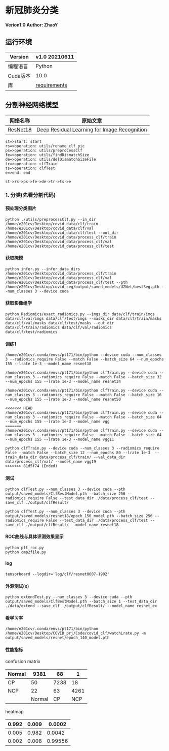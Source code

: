 # 新冠肺炎分类

**Verion1.0 Author: ZhaoY**

## 运行环境

| Version  | v1.0    20210611           |
| -------- | ------------------------------- |
| 编程语言 | Python                          |
| Cuda版本 | 10.0                            |
| 库       | [requirements](./requirement.txt) |

## 分割神经网络模型

| 网络名称     | 原始文章                                                     |
| ------------ | ------------------------------------------------------------ |
| [ResNet18](https://github.com/pytorch/vision/blob/master/torchvision/models/resnet.py) | [Deep Residual Learning for Image Recognition](https://arxiv.org/pdf/1512.03385.pdf) |

```flow
st=>start: start
rs=>operation: utils/rename_clf_pic
ps=>operation: utils/preprocessClf
fe=>operation: utils/findDismatchSize
de=>operation: utils/delDismatchSizeFile
tr=>operation: clfTrain
ts=>operation: clfTest
e=>end: end

st->rs->ps->fe->de->tr->ts->e
```



### 1. 分类(先看分割代码)

#### 预处理分类图片

```
python ./utils/preprocessClf.py --in_dir /home/e201cv/Desktop/covid_data/clf/train /home/e201cv/Desktop/covid_data/clf/val /home/e201cv/Desktop/covid_data/clf/test --out_dir /home/e201cv/Desktop/covid_data/process_clf/train /home/e201cv/Desktop/covid_data/process_clf/val /home/e201cv/Desktop/covid_data/process_clf/test
```

#### 获取掩模

```
python infer.py --infer_data_dirs /home/e201cv/Desktop/covid_data/process_clf/train /home/e201cv/Desktop/covid_data/process_clf/val /home/e201cv/Desktop/covid_data/process_clf/test --pth /home/e201cv/Desktop/covid_seg/output/saved_models/U2Net/bestSeg.pth --num_classes 3 --device cuda
```

#### 获取影像组学
```
python Radiomics/exact_radiomics.py --imgs_dir data/clf/train/imgs data/clf/val/imgs data/clf/test/imgs --masks_dir data/clf/train/masks data/clf/val/masks data/clf/test/masks --out_dir data/clf/train/radiomics data/clf/val/radiomics data/clf/test/radiomics
```

#### 训练1

```
/home/e201cv/.conda/envs/pt171/bin/python --device cuda --num_classes 3 --radiomics_require False --match False --batch_size 64 --num_epochs 155 --lrate 1e-3 --model_name resnet18

/home/e201cv/.conda/envs/pt171/bin/python clfTrain.py --device cuda --num_classes 3 --radiomics_require False --match False --batch_size 32 --num_epochs 155 --lrate 1e-3 --model_name resnet34

/home/e201cv/.conda/envs/pt171/bin/python clfTrain.py --device cuda --num_classes 3 --radiomics_require False --match False --batch_size 16 --num_epochs 155 --lrate 1e-3 --model_name resnet50

<<<<<<< HEAD
/home/e201cv/.conda/envs/pt171/bin/python clfTrain.py --device cuda --num_classes 3 --radiomics_require False --match False --batch_size 64 --num_epochs 155 --lrate 1e-3 --model_name vgg
=======
/home/e201cv/.conda/envs/pt171/bin/python clfTrain.py --device cuda --num_classes 3 --radiomics_require False --match False --batch_size 64 --num_epochs 155 --lrate 1e-3 --model_name vgg11

python clfTrain.py --device cuda --num_classes 3 --radiomics_require False --match False --batch_size 12 --num_epochs 80 --lrate 1e-3  --train_data_dir data/process_clf/train/ --val_data_dir data/process_clf/val/ --model_name vgg19
>>>>>>> 81d5f74 (Ended)
```

#### 测试

```
python clfTest.py --num_classes 3 --device cuda --pth output/saved_models/ClfBestModel.pth --batch_size 256 --radiomics_require False --test_data_dir ./data/process_clf/test --save_clf ./output/clfResult/

python clfTest.py --num_classes 3 --device cuda --pth output/saved_models/resnet18/epoch_150_model.pth --batch_size 256 --radiomics_require False --test_data_dir ./data/process_clf/test --save_clf ./output/clfResult/ --model_name resnet18
```

#### ROC曲线与具体评测效果显示
```
python plt_roc.py
python cmp2file.py
```

#### log

```
tensorboard --logdir='log/clf/resnet0607-1902'
```

#### 外源测试(x)

```
python extendTest.py --num_classes 3 --device cuda --pth output/saved_models/ClfBestModel.pth --batch_size 1 --test_data_dir ./data/extend --save_clf ./output/clfResult/ --model_name resnet_ex
```

#### 看学习率
```
/home/e201cv/.conda/envs/pt171/bin/python /home/e201cv/Desktop/COVID_prj/Code/covid_clf/watchLrate.py -m output/saved_models/resnet/epoch_140_model.pth
```

#### 性能指标

confusion matrix



| Normal | 9381   | 68   | 1    |
| ------ | ------ | ---- | ---- |
| CP     | 50     | 7238 | 18   |
| NCP    | 22     | 63   | 4261 |
|        | Normal | CP   | NCP  |

heatmap

| 0.992 | 0.009 | 0.0002  |
| ----- | ----- | ------- |
| 0.005 | 0.982 | 0.0042  |
| 0.002 | 0.008 | 0.99556 |